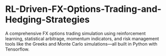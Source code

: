 # RL-Driven-FX-Options-Trading-and-Hedging-Strategies
A comprehensive FX options trading simulation using reinforcement learning, statistical arbitrage, momentum indicators, and risk management tools like the Greeks and Monte Carlo simulations—all built in Python with Tensorflow.
